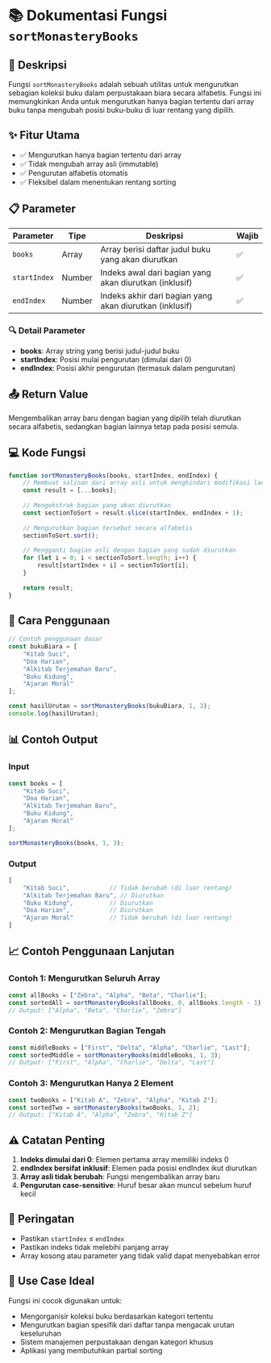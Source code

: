 # 📚 Dokumentasi Fungsi `sortMonasteryBooks`

## 🎯 Deskripsi

Fungsi `sortMonasteryBooks` adalah sebuah utilitas untuk mengurutkan sebagian koleksi buku dalam perpustakaan biara secara alfabetis. Fungsi ini memungkinkan Anda untuk mengurutkan hanya bagian tertentu dari array buku tanpa mengubah posisi buku-buku di luar rentang yang dipilih.

## ✨ Fitur Utama

- ✅ Mengurutkan hanya bagian tertentu dari array
- ✅ Tidak mengubah array asli (immutable)
- ✅ Pengurutan alfabetis otomatis
- ✅ Fleksibel dalam menentukan rentang sorting

## 📋 Parameter

| Parameter | Tipe | Deskripsi | Wajib |
|-----------|------|-----------|-------|
| `books` | Array | Array berisi daftar judul buku yang akan diurutkan | ✅ |
| `startIndex` | Number | Indeks awal dari bagian yang akan diurutkan (inklusif) | ✅ |
| `endIndex` | Number | Indeks akhir dari bagian yang akan diurutkan (inklusif) | ✅ |

### 🔍 Detail Parameter

- **books**: Array string yang berisi judul-judul buku
- **startIndex**: Posisi mulai pengurutan (dimulai dari 0)
- **endIndex**: Posisi akhir pengurutan (termasuk dalam pengurutan)

## 📤 Return Value

Mengembalikan array baru dengan bagian yang dipilih telah diurutkan secara alfabetis, sedangkan bagian lainnya tetap pada posisi semula.

## 💻 Kode Fungsi

```javascript
function sortMonasteryBooks(books, startIndex, endIndex) {
    // Membuat salinan dari array asli untuk menghindari modifikasi langsung
    const result = [...books];
    
    // Mengekstrak bagian yang akan diurutkan
    const sectionToSort = result.slice(startIndex, endIndex + 1);
    
    // Mengurutkan bagian tersebut secara alfabetis
    sectionToSort.sort();
    
    // Mengganti bagian asli dengan bagian yang sudah diurutkan
    for (let i = 0; i < sectionToSort.length; i++) {
        result[startIndex + i] = sectionToSort[i];
    }
    
    return result;
}
```

## 🔧 Cara Penggunaan

```javascript
// Contoh penggunaan dasar
const bukuBiara = [
    "Kitab Suci",
    "Doa Harian", 
    "Alkitab Terjemahan Baru",
    "Buku Kidung",
    "Ajaran Moral"
];

const hasilUrutan = sortMonasteryBooks(bukuBiara, 1, 3);
console.log(hasilUrutan);
```

## 📊 Contoh Output

### Input
```javascript
const books = [
    "Kitab Suci",
    "Doa Harian", 
    "Alkitab Terjemahan Baru",
    "Buku Kidung",
    "Ajaran Moral"
];

sortMonasteryBooks(books, 1, 3);
```

### Output
```javascript
[
    "Kitab Suci",           // Tidak berubah (di luar rentang)
    "Alkitab Terjemahan Baru", // Diurutkan
    "Buku Kidung",          // Diurutkan  
    "Doa Harian",           // Diurutkan
    "Ajaran Moral"          // Tidak berubah (di luar rentang)
]
```

## 📈 Contoh Penggunaan Lanjutan

### Contoh 1: Mengurutkan Seluruh Array
```javascript
const allBooks = ["Zebra", "Alpha", "Beta", "Charlie"];
const sortedAll = sortMonasteryBooks(allBooks, 0, allBooks.length - 1);
// Output: ["Alpha", "Beta", "Charlie", "Zebra"]
```

### Contoh 2: Mengurutkan Bagian Tengah
```javascript
const middleBooks = ["First", "Delta", "Alpha", "Charlie", "Last"];
const sortedMiddle = sortMonasteryBooks(middleBooks, 1, 3);
// Output: ["First", "Alpha", "Charlie", "Delta", "Last"]
```

### Contoh 3: Mengurutkan Hanya 2 Element
```javascript
const twoBooks = ["Kitab A", "Zebra", "Alpha", "Kitab Z"];
const sortedTwo = sortMonasteryBooks(twoBooks, 1, 2);
// Output: ["Kitab A", "Alpha", "Zebra", "Kitab Z"]
```

## ⚠️ Catatan Penting

1. **Indeks dimulai dari 0**: Elemen pertama array memiliki indeks 0
2. **endIndex bersifat inklusif**: Elemen pada posisi endIndex ikut diurutkan
3. **Array asli tidak berubah**: Fungsi mengembalikan array baru
4. **Pengurutan case-sensitive**: Huruf besar akan muncul sebelum huruf kecil

## 🚨 Peringatan

- Pastikan `startIndex` ≤ `endIndex`
- Pastikan indeks tidak melebihi panjang array
- Array kosong atau parameter yang tidak valid dapat menyebabkan error

## 🎯 Use Case Ideal

Fungsi ini cocok digunakan untuk:
- Mengorganisir koleksi buku berdasarkan kategori tertentu
- Mengurutkan bagian spesifik dari daftar tanpa mengacak urutan keseluruhan  
- Sistem manajemen perpustakaan dengan kategori khusus
- Aplikasi yang membutuhkan partial sorting
